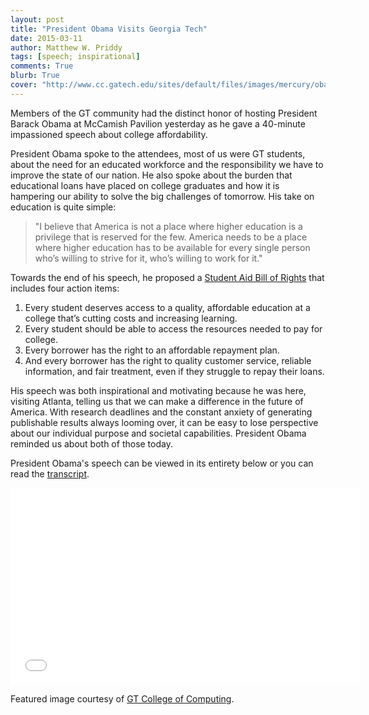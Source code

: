```yaml
---
layout: post
title: "President Obama Visits Georgia Tech"
date: 2015-03-11
author: Matthew W. Priddy
tags: [speech; inspirational]
comments: True
blurb: True
cover: "http://www.cc.gatech.edu/sites/default/files/images/mercury/obama2_0.jpg"
---
```


Members of the GT community had the distinct honor of hosting President Barack Obama at McCamish Pavilion yesterday as he gave a 40-minute impassioned speech about college affordability.  

President Obama spoke to the attendees, most of us were GT students, about the need for an educated workforce and the responsibility we have to improve the state of our nation.  He also spoke about the burden that educational loans have placed on college graduates and how it is hampering our ability to solve the big challenges of tomorrow.  His take on education is quite simple:

> "I believe that America is not a place where higher education is a privilege that is reserved for the few.  America needs to be a place where higher education has to be available for every single person who’s willing to strive for it, who’s willing to work for it."

Towards the end of his speech, he proposed a [Student Aid Bill of Rights](https://www.whitehouse.gov/the-press-office/2015/03/10/fact-sheet-student-aid-bill-rights-taking-action-ensure-strong-consumer-) that includes four action items:

1. Every student deserves access to a quality, affordable education at a college that’s cutting costs and increasing learning.   
2. Every student should be able to access the resources needed to pay for college. 
3. Every borrower has the right to an affordable repayment plan. 
4. And every borrower has the right to quality customer service, reliable information, and fair treatment, even if they struggle to repay their loans.

His speech was both inspirational and motivating because he was here, visiting Atlanta, telling us that we can make a difference in the future of America.  With research deadlines and the constant anxiety of generating publishable results always looming over, it can be easy to lose perspective about our individual purpose and societal capabilities.  President Obama reminded us about both of those today.

President Obama's speech can be viewed in its entirety below or you can read the [transcript](https://www.whitehouse.gov/the-press-office/2015/03/10/remarks-president-announcing-student-aid-bill-rights).  

<iframe width="560" height="315" align="middle" src="//www.youtube-nocookie.com/embed/ZFYnxzGX_uM" frameborder="0" allowfullscreen></iframe>

<i class="fa fa-camera-retro"></i> Featured image courtesy of [GT College of Computing](http://www.cc.gatech.edu/sites/default/files/images/mercury/obama2_0.jpg).
